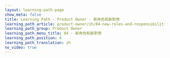 ```yaml
---
layout: learning-path-page
show_meta: false
title: Learning Path - Product Owner - 新角色和新职责
learning_path_article: product-owner/zh/04-new-roles-and-responsibilities-article-zh.asciidoc
learning_path_group: Product Owner
learning_path_menu_title: 04 - 新角色和新职责
learning_path_position: 4
learning_path_translation: zh
no_video: true
---
```

<!--- This file autogenerated from https://github.com/InnerSourceCommons/InnerSourceLearningPath/blob/master/scripts/generate_learning_path_markdown.js -->